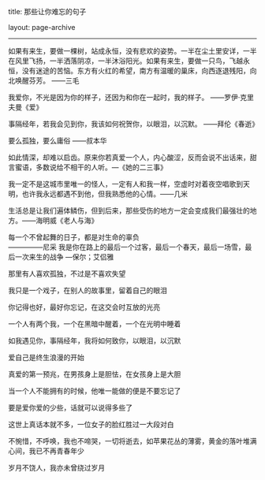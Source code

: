 
title: 那些让你难忘的句子

layout: page-archive

---



   
 如果有来生，要做一棵树，站成永恒，没有悲欢的姿势。一半在尘土里安详，一半在风里飞扬，一半洒落阴凉，一半沐浴阳光。如果有来生，要做一只鸟，飞越永恒，没有迷途的苦恼。东方有火红的希望，南方有温暖的巢床，向西逐退残阳，向北唤醒芬芳。
                                                                                                                                                                                            ——三毛 

我爱你，不光是因为你的样子，还因为和你在一起时，我的样子。 
                                    ——罗伊·克里夫曼《爱》 

事隔经年，若我会见到你，我该如何祝贺你，以眼泪，以沉默。 
                                                 ——拜伦《春逝》                    

要么孤独，要么庸俗 
——叔本华 

如此情深，却难以启齿。原来你若真爱一个人，内心酸涩，反而会说不出话来，甜言蜜语，多数说给不相干的人听。—《她的二三事》 

我一定不是这城市里唯一的怪人，一定有人和我一样，空虚时对着夜空唱歌到天明，也许我永远都遇不到他，但我熟悉他的心情。——几米

生活总是让我们遍体鳞伤，但到后来，那些受伤的地方一定会变成我们最强壮的地方。——海明威《老人与海》 

每一个不曾起舞的日子，都是对生命的辜负   
 —————尼采
我是你在路上的最后一个过客，最后一个春天，最后一场雪，最后一次来生的战争   —保尔；艾侣雅

那里有人喜欢孤独，不过是不喜欢失望

我只是一个戏子，在别人的故事里，留着自己的眼泪

你记得也好，最好你忘记，在这交会时互放的光亮

一个人有两个我，一个在黑暗中醒着，一个在光明中睡着

如我遇见你，事隔经年，我将如何致你，以眼泪，以沉默

爱自己是终生浪漫的开始

真爱的第一预兆，在男孩身上是胆怯，在女孩身上是大胆

当一个人不能拥有的时候，他唯一能做的便是不要忘记了

要是爱你爱的少些，话就可以说得多些了

这世上真话本就不多，一位女子的脸红胜过一大段对白

不惋惜，不呼唤，我也不啼哭，一切将逝去，如苹果花丛的薄雾，黄金的落叶堆满心间，我已不再青春年少

岁月不饶人，我亦未曾绕过岁月


